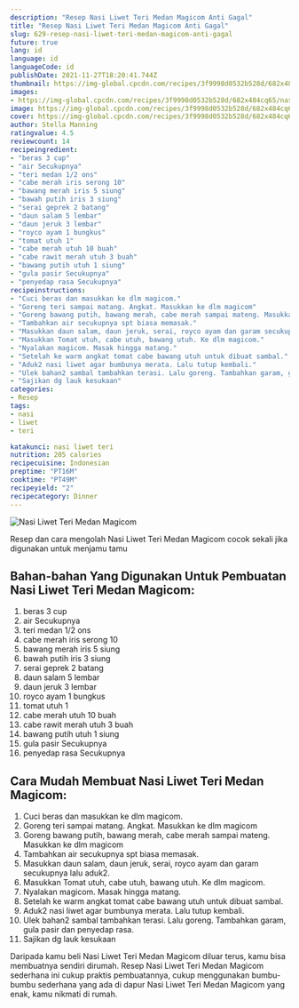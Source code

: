 ```yaml
---
description: "Resep Nasi Liwet Teri Medan Magicom Anti Gagal"
title: "Resep Nasi Liwet Teri Medan Magicom Anti Gagal"
slug: 629-resep-nasi-liwet-teri-medan-magicom-anti-gagal
future: true
lang: id
language: id
languageCode: id
publishDate: 2021-11-27T18:20:41.744Z 
thumbnail: https://img-global.cpcdn.com/recipes/3f9998d0532b528d/682x484cq65/nasi-liwet-teri-medan-magicom-foto-resep-utama.png
images:
- https://img-global.cpcdn.com/recipes/3f9998d0532b528d/682x484cq65/nasi-liwet-teri-medan-magicom-foto-resep-utama.png
image: https://img-global.cpcdn.com/recipes/3f9998d0532b528d/682x484cq65/nasi-liwet-teri-medan-magicom-foto-resep-utama.png
cover: https://img-global.cpcdn.com/recipes/3f9998d0532b528d/682x484cq65/nasi-liwet-teri-medan-magicom-foto-resep-utama.png
author: Stella Manning
ratingvalue: 4.5
reviewcount: 14
recipeingredient:
- "beras 3 cup"
- "air Secukupnya"
- "teri medan 1/2 ons"
- "cabe merah iris serong 10"
- "bawang merah iris 5 siung"
- "bawah putih iris 3 siung"
- "serai geprek 2 batang"
- "daun salam 5 lembar"
- "daun jeruk 3 lembar"
- "royco ayam 1 bungkus"
- "tomat utuh 1"
- "cabe merah utuh 10 buah"
- "cabe rawit merah utuh 3 buah"
- "bawang putih utuh 1 siung"
- "gula pasir Secukupnya"
- "penyedap rasa Secukupnya"
recipeinstructions:
- "Cuci beras dan masukkan ke dlm magicom."
- "Goreng teri sampai matang. Angkat. Masukkan ke dlm magicom"
- "Goreng bawang putih, bawang merah, cabe merah sampai mateng. Masukkan ke dlm magicom"
- "Tambahkan air secukupnya spt biasa memasak."
- "Masukkan daun salam, daun jeruk, serai, royco ayam dan garam secukupnya lalu aduk2."
- "Masukkan Tomat utuh, cabe utuh, bawang utuh. Ke dlm magicom."
- "Nyalakan magicom. Masak hingga matang."
- "Setelah ke warm angkat tomat cabe bawang utuh untuk dibuat sambal."
- "Aduk2 nasi liwet agar bumbunya merata. Lalu tutup kembali."
- "Ulek bahan2 sambal tambahkan terasi. Lalu goreng. Tambahkan garam, gula pasir dan penyedap rasa."
- "Sajikan dg lauk kesukaan"
categories:
- Resep
tags:
- nasi
- liwet
- teri

katakunci: nasi liwet teri 
nutrition: 205 calories
recipecuisine: Indonesian
preptime: "PT16M"
cooktime: "PT49M"
recipeyield: "2"
recipecategory: Dinner
---
```



![Nasi Liwet Teri Medan Magicom](https://img-global.cpcdn.com/recipes/3f9998d0532b528d/682x484cq65/nasi-liwet-teri-medan-magicom-foto-resep-utama.png)

Resep dan cara mengolah  Nasi Liwet Teri Medan Magicom cocok sekali jika digunakan untuk menjamu tamu

<!--inarticleads1-->

## Bahan-bahan Yang Digunakan Untuk Pembuatan Nasi Liwet Teri Medan Magicom:

1. beras 3 cup
1. air Secukupnya
1. teri medan 1/2 ons
1. cabe merah iris serong 10
1. bawang merah iris 5 siung
1. bawah putih iris 3 siung
1. serai geprek 2 batang
1. daun salam 5 lembar
1. daun jeruk 3 lembar
1. royco ayam 1 bungkus
1. tomat utuh 1
1. cabe merah utuh 10 buah
1. cabe rawit merah utuh 3 buah
1. bawang putih utuh 1 siung
1. gula pasir Secukupnya
1. penyedap rasa Secukupnya



<!--inarticleads2-->

## Cara Mudah Membuat Nasi Liwet Teri Medan Magicom:

1. Cuci beras dan masukkan ke dlm magicom.
1. Goreng teri sampai matang. Angkat. Masukkan ke dlm magicom
1. Goreng bawang putih, bawang merah, cabe merah sampai mateng. Masukkan ke dlm magicom
1. Tambahkan air secukupnya spt biasa memasak.
1. Masukkan daun salam, daun jeruk, serai, royco ayam dan garam secukupnya lalu aduk2.
1. Masukkan Tomat utuh, cabe utuh, bawang utuh. Ke dlm magicom.
1. Nyalakan magicom. Masak hingga matang.
1. Setelah ke warm angkat tomat cabe bawang utuh untuk dibuat sambal.
1. Aduk2 nasi liwet agar bumbunya merata. Lalu tutup kembali.
1. Ulek bahan2 sambal tambahkan terasi. Lalu goreng. Tambahkan garam, gula pasir dan penyedap rasa.
1. Sajikan dg lauk kesukaan




Daripada kamu beli  Nasi Liwet Teri Medan Magicom  diluar terus, kamu  bisa membuatnya sendiri dirumah. Resep  Nasi Liwet Teri Medan Magicom  sederhana ini cukup praktis pembuatannya, cukup menggunakan bumbu-bumbu sederhana yang ada di dapur  Nasi Liwet Teri Medan Magicom  yang enak, kamu nikmati di rumah.
